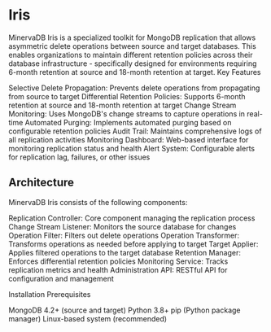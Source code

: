 # Iris
MinervaDB Iris is a specialized toolkit for MongoDB replication that allows asymmetric delete operations between source and target databases. This enables organizations to maintain different retention policies across their database infrastructure - specifically designed for environments requiring 6-month retention at source and 18-month retention at target.
Key Features

Selective Delete Propagation: Prevents delete operations from propagating from source to target
Differential Retention Policies: Supports 6-month retention at source and 18-month retention at target
Change Stream Monitoring: Uses MongoDB's change streams to capture operations in real-time
Automated Purging: Implements automated purging based on configurable retention policies
Audit Trail: Maintains comprehensive logs of all replication activities
Monitoring Dashboard: Web-based interface for monitoring replication status and health
Alert System: Configurable alerts for replication lag, failures, or other issues

## Architecture

MinervaDB Iris consists of the following components:

Replication Controller: Core component managing the replication process
Change Stream Listener: Monitors the source database for changes
Operation Filter: Filters out delete operations
Operation Transformer: Transforms operations as needed before applying to target
Target Applier: Applies filtered operations to the target database
Retention Manager: Enforces differential retention policies
Monitoring Service: Tracks replication metrics and health
Administration API: RESTful API for configuration and management

Installation
Prerequisites

MongoDB 4.2+ (source and target)
Python 3.8+
pip (Python package manager)
Linux-based system (recommended)
